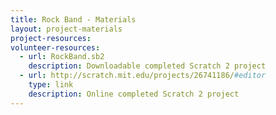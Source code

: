 ```yaml
---
title: Rock Band - Materials
layout: project-materials
project-resources:
volunteer-resources:
  - url: RockBand.sb2
    description: Downloadable completed Scratch 2 project
  - url: http://scratch.mit.edu/projects/26741186/#editor
    type: link
    description: Online completed Scratch 2 project 
---
```

